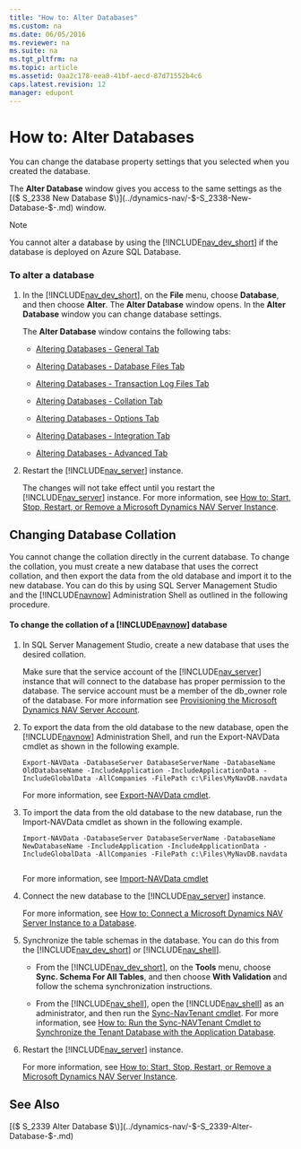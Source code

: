 ```yaml
---
title: "How to: Alter Databases"
ms.custom: na
ms.date: 06/05/2016
ms.reviewer: na
ms.suite: na
ms.tgt_pltfrm: na
ms.topic: article
ms.assetid: 0aa2c178-eea8-41bf-aecd-87d71552b4c6
caps.latest.revision: 12
manager: edupont
---
```

# How to: Alter Databases
You can change the database property settings that you selected when you created the database.  
  
 The **Alter Database** window gives you access to the same settings as the [\($ S\_2338 New Database $\)](../dynamics-nav/-$-S_2338-New-Database-$-.md) window.  
  
> [!NOTE]  
>  You cannot alter a database by using the [!INCLUDE[nav_dev_short](../dynamics-nav/includes/nav_dev_short_md.md)] if the database is deployed on Azure SQL Database.  
  
### To alter a database  
  
1.  In the [!INCLUDE[nav_dev_short](../dynamics-nav/includes/nav_dev_short_md.md)], on the **File** menu, choose **Database**, and then choose **Alter**. The **Alter Database** window opens. In the **Alter Database** window you can change database settings.  
  
     The **Alter Database** window contains the following tabs:  
  
    -   [Altering Databases \- General Tab](../dynamics-nav/Altering-Databases---General-Tab.md)  
  
    -   [Altering Databases \- Database Files Tab](../dynamics-nav/Altering-Databases---Database-Files-Tab.md)  
  
    -   [Altering Databases \- Transaction Log Files Tab](../dynamics-nav/Altering-Databases---Transaction-Log-Files-Tab.md)  
  
    -   [Altering Databases \- Collation Tab](../dynamics-nav/Altering-Databases---Collation-Tab.md)  
  
    -   [Altering Databases \- Options Tab](../dynamics-nav/Altering-Databases---Options-Tab.md)  
  
    -   [Altering Databases \- Integration Tab](../dynamics-nav/Altering-Databases---Integration-Tab.md)  
  
    -   [Altering Databases \- Advanced Tab](../dynamics-nav/Altering-Databases---Advanced-Tab.md)  
  
2.  Restart the [!INCLUDE[nav_server](../dynamics-nav/includes/nav_server_md.md)] instance.  
  
     The changes will not take effect until you restart the [!INCLUDE[nav_server](../dynamics-nav/includes/nav_server_md.md)] instance. For more information, see [How to: Start, Stop, Restart, or Remove a Microsoft Dynamics NAV Server Instance](../Topic/How%20to:%20Start,%20Stop,%20Restart,%20or%20Remove%20a%20Microsoft%20Dynamics%20NAV%20Server%20Instance.md).  
  
## Changing Database Collation  
 You cannot change the collation directly in the current database. To change the collation, you must create a new database that uses the correct collation, and then export the data from the old database and import it to the new database. You can do this by using SQL Server Management Studio and the [!INCLUDE[navnow](../dynamics-nav/includes/navnow_md.md)] Administration Shell as outlined in the following procedure.  
  
#### To change the collation of a [!INCLUDE[navnow](../dynamics-nav/includes/navnow_md.md)] database  
  
1.  In SQL Server Management Studio, create a new database that uses the desired collation.  
  
     Make sure that the service account of the [!INCLUDE[nav_server](../dynamics-nav/includes/nav_server_md.md)] instance that will connect to the database has proper permission to the database. The service account must be a member of the db\_owner role of the database. For more information see [Provisioning the Microsoft Dynamics NAV Server Account](../dynamics-nav/Provisioning-the-Microsoft-Dynamics-NAV-Server-Account.md).  
  
2.  To export the data from the old database to the new database, open the [!INCLUDE[navnow](../dynamics-nav/includes/navnow_md.md)] Administration Shell, and run the Export\-NAVData cmdlet as shown in the following example.  
  
    ```  
    Export-NAVData -DatabaseServer DatabaseServerName -DatabaseName OldDatabaseName -IncludeApplication -IncludeApplicationData -IncludeGlobalData -AllCompanies -FilePath c:\Files\MyNavDB.navdata  
    ```  
  
     For more information, see [Export\-NAVData cmdlet](http://go.microsoft.com/fwlink/?LinkID=401400).  
  
3.  To import the data from the old database to the new database, run the Import\-NAVData cmdlet as shown in the following example.  
  
    ```  
    Import-NAVData -DatabaseServer DatabaseServerName -DatabaseName NewDatabaseName -IncludeApplication -IncludeApplicationData -IncludeGlobalData -AllCompanies -FilePath c:\Files\MyNavDB.navdata  
  
    ```  
  
     For more information, see [Import\-NAVData cmdlet](http://go.microsoft.com/fwlink/?LinkID=401402)  
  
4.  Connect the new database to the [!INCLUDE[nav_server](../dynamics-nav/includes/nav_server_md.md)] instance.  
  
     For more information, see [How to: Connect a Microsoft Dynamics NAV Server Instance to a Database](../Topic/How%20to:%20Connect%20a%20Microsoft%20Dynamics%20NAV%20Server%20Instance%20to%20a%20Database.md).  
  
5.  Synchronize the table schemas in the database. You can do this from the [!INCLUDE[nav_dev_short](../dynamics-nav/includes/nav_dev_short_md.md)] or [!INCLUDE[nav_shell](../dynamics-nav/includes/nav_shell_md.md)].  
  
    -   From the [!INCLUDE[nav_dev_short](../dynamics-nav/includes/nav_dev_short_md.md)], on the **Tools** menu, choose **Sync. Schema For All Tables**, and then choose **With Validation** and follow the schema synchronization instructions.  
  
    -   From the [!INCLUDE[nav_shell](../dynamics-nav/includes/nav_shell_md.md)], open the [!INCLUDE[nav_shell](../dynamics-nav/includes/nav_shell_md.md)] as an administrator, and then run the [Sync\-NavTenant cmdlet](http://go.microsoft.com/fwlink/?LinkID=401399). For more information, see [How to: Run the Sync\-NAVTenant Cmdlet to Synchronize the Tenant Database with the Application Database](../Topic/How%20to:%20Run%20the%20Sync-NAVTenant%20Cmdlet%20to%20Synchronize%20the%20Tenant%20Database%20with%20the%20Application%20Database.md).  
  
6.  Restart the [!INCLUDE[nav_server](../dynamics-nav/includes/nav_server_md.md)] instance.  
  
     For more information, see [How to: Start, Stop, Restart, or Remove a Microsoft Dynamics NAV Server Instance](../Topic/How%20to:%20Start,%20Stop,%20Restart,%20or%20Remove%20a%20Microsoft%20Dynamics%20NAV%20Server%20Instance.md).  
  
## See Also  
 [\($ S\_2339 Alter Database $\)](../dynamics-nav/-$-S_2339-Alter-Database-$-.md)
